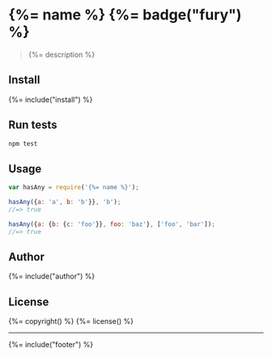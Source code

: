 # {%= name %} {%= badge("fury") %}

> {%= description %}

## Install
{%= include("install") %}

## Run tests

```bash
npm test
```

## Usage

```js
var hasAny = require('{%= name %}');

hasAny({a: 'a', b: 'b'}}, 'b');
//=> true

hasAny({a: {b: {c: 'foo'}}, foo: 'baz'}, ['foo', 'bar']);
//=> true
```

## Author
{%= include("author") %}

## License
{%= copyright() %}
{%= license() %}

***

{%= include("footer") %}